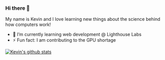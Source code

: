 ### Hi there 👋
My name is Kevin and I love learning new things about the science behind how computers work!

- 🌱 I’m currently learning web development @ Lighthouse Labs
- ⚡ Fun fact: I am contributing to the GPU shortage


[![Kevin's github stats](https://github-readme-stats.vercel.app/api?username=unko-chan)](https://github.com/anuraghazra/github-readme-stats)

